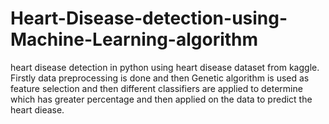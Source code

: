 # Heart-Disease-detection-using-Machine-Learning-algorithm
heart disease detection in python using heart disease dataset from kaggle. Firstly data preprocessing is done and then Genetic algorithm is used as feature selection and then different classifiers are applied to determine which has greater percentage and then applied on the data to predict the heart diease.
